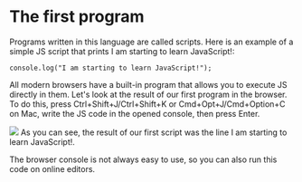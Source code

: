 # The first program 
Programs written in this language are called scripts. Here is an example of a simple JS script that prints I am starting to learn JavaScript!:

```
console.log("I am starting to learn JavaScript!");
```
All modern browsers have a built-in program that allows you to execute JS directly in them. Let's look at the result of our first program in the browser. 
To do this, press Ctrl+Shift+J/Ctrl+Shift+K or Cmd+Opt+J/Cmd+Option+C on Mac, write the JS code in the opened console, then press Enter.

<img src ="https://ucarecdn.com/f2749cf6-98ef-47e3-b92f-4172b07f8264/-/crop/366x37/0,3/-/preview/"> 
As you can see, the result of our first script was the line I am starting to learn JavaScript!.

The browser console is not always easy to use, so you can also run this code on online editors.
